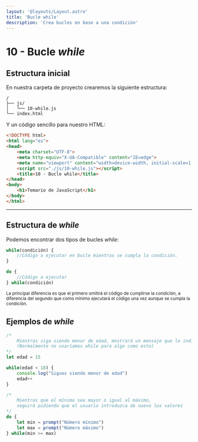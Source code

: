 ```yaml
---
layout: '@layouts/Layout.astro'
title: 'Bucle while'
description: 'Crea bucles en base a una condición'
---
```

# 10 - Bucle *while*

## Estructura inicial

En nuestra carpeta de proyecto crearemos la siguiente estructura:

```
/
├── js/
│   └── 10-while.js
└── index.html
```

Y un código sencillo para nuestro HTML:

```html
<!DOCTYPE html>
<html lang="es">
<head>
    <meta charset="UTF-8">
    <meta http-equiv="X-UA-Compatible" content="IE=edge">
    <meta name="viewport" content="width=device-width, initial-scale=1.0">
    <script src="./js/10-while.js"></script>
    <title>10 - Bucle while</title>
</head>
<body>
    <h1>Temario de JavaScript</h1>
</body>
</html>
```

<hr>

## Estructura de *while*

Podemos encontrar dos tipos de bucles *while*:

```js
while(condición) {
    //Código a ejecutar en bucle mientras se cumpla la condición.
}

do {
    //Código a ejecutar
} while(condición)
```
<small>
    La principal diferencia es que el primero omitirá el código de cumplirse la condición, a diferencia del segundo que 
    como mínimo ejecutará el código una vez aunque se cumpla la condición.
</small>

## Ejemplos de *while*

```js
/* 
    Mientras siga siendo menor de edad, mostrará un mensaje que lo indique y le sumará un año 
    (Normalmente no usaríamos while para algo como esto)
*/
let edad = 15

while(edad < 18) {
    console.log("Sigues siendo menor de edad")
    edad++
}

/* 
    Mientras que el mínimo sea mayor o igual al máximo, 
    seguirá pidiendo que el usuario introduzca de nuevo los valores 
*/
do {
    let min = prompt("Número mínimo")
    let max = prompt("Número máximo")
} while(min >= max)
```